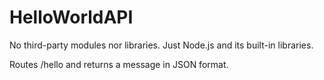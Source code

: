 # HelloWorldAPI
  No third-party modules nor libraries. Just Node.js and its built-in libraries.
  
  Routes /hello and returns a message in JSON format.
